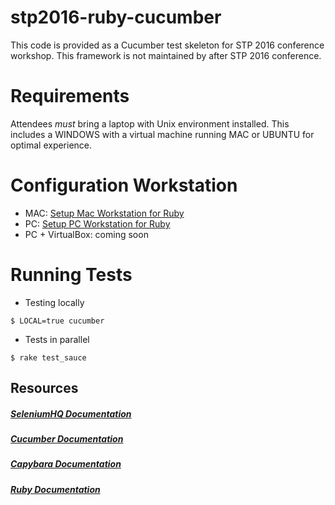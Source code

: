 # stp2016-ruby-cucumber
This code is provided as a Cucumber test skeleton for STP 2016 conference workshop. This framework is not maintained by after STP 2016 conference.

# Requirements
Attendees *must* bring a laptop with Unix environment installed. This includes a WINDOWS with a virtual machine running MAC or UBUNTU for optimal experience.   

# Configuration Workstation

 * MAC: [Setup Mac Workstation for Ruby](http://www.qualityelement.com/setup-mac-workstation-ruby.html)
 * PC: [Setup PC Workstation for Ruby](http://www.qualityelement.com/setup-pc-workstation-ruby.html)
 * PC + VirtualBox: coming soon

# Running Tests

* Testing locally
```
$ LOCAL=true cucumber
```

* Tests in parallel
```
$ rake test_sauce
```

## Resources
##### [SeleniumHQ Documentation](http://www.seleniumhq.org/docs/)

##### [Cucumber Documentation](https://cucumber.io/docs/reference)

##### [Capybara Documentation](http://www.rubydoc.info/github/jnicklas/capybara/master)

##### [Ruby Documentation](http://ruby-doc.org/)
